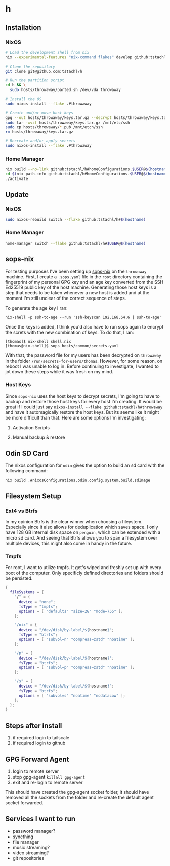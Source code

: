 # h


## Installation
### NixOS

```sh
# Load the development shell from nix
nix --experimental-features "nix-command flakes" develop github:tstachl/h

# Clone the repository
git clone git@github.com:tstachl/h

# Run the partition script
cd h && \
  sudo hosts/throwaway/parted.sh /dev/vda throwaway

# Install the OS
sudo nixos-install --flake .#throwaway

# Create and/or move host keys
gpg --out hosts/throwaway/keys.tar.gz --decrypt hosts/throwaway/keys.tar.gz.gpg
sudo tar -xvzf hosts/throwaway/keys.tar.gz /mnt/etc/ssh
sudo cp hosts/throwaway/*.pub /mnt/etch/ssh
rm hosts/throwaway/keys.tar.gz

# Recreate and/or apply secrets
sudo nixos-install --flake .#throwaway
```

### Home Manager
```sh
nix build --no-link github:tstachl/h#homeConfigurations.$USER@$(hostname).activationPackage
cd $(nix path-info github:tstachl/h#homeConfigurations.$USER@$(hostname).activationPackage)
./activate
```

## Update
### NixOS

```sh
sudo nixos-rebuild switch --flake github:tstachl/h#$(hostname)
```

### Home Manager

```sh
home-manager switch --flake github:tstachl/h#$USER@$(hostname)
```

## sops-nix

For testing purposes I've been setting up [sops-nix](https://github.com/Mic92/sops-nix)
on the `throwaway` machine. First, I create a `.sops.yaml` file in the `root`
directory containing the fingerprint of my personal GPG key and an age key
converted from the SSH Ed25519 public key of the host machine. Generating those
host keys is a step that needs to be taken whenever a new host is added and at
the moment I'm still unclear of the correct sequence of steps.

To generate the age key I ran:

```
nix-shell -p ssh-to-age --run 'ssh-keyscan 192.168.64.6 | ssh-to-age'
```

Once the keys is added, I think you'd also have to run sops again to encrypt the
screts with the new combination of keys. To do that, I ran:

```
[thomas]$ nix-shell shell.nix
[thomas@nix-shell]$ sops hosts/common/secrets.yaml
```

With that, the password file for my users has been decrypted on `throwaway` in
the folder `/run/secrets-for-users/thomas`. However, for some reason, on reboot
I was unable to log in. Before continuing to investigate, I wanted to jot down
these steps while it was fresh on my mind.

### Host Keys

Since `sops-nix` uses the host keys to decrypt secrets, I'm going to have to
backup and restore those host keys for every host I'm creating. It would be
great if I could just say `nixos-install --flake github:tstachl/h#throwaway` and
have it automagically restore the host keys. But its seems like it might be more
difficult than that. Here are some options I'm investigating:

1. Activation Scripts

2. Manual backup & restore

## Odin SD Card

The nixos configuration for `odin` gives the option to build an sd card with the
following command:

```sh
nix build .#nixosConfigurations.odin.config.system.build.sdImage
```

## Filesystem Setup

### Ext4 vs Btrfs

In my opinion Btrfs is the clear winner when choosing a fileystem. Especially
since it also allows for deduplication which saves space. I only have 128 GB
internal disk space on `penguin`, which can be extended with a micro sd card.
And seeing that Btrfs allows you to span a filesystem over multiple devices,
this might also come in handy in the future.

### Tmpfs

For root, I want to utilize tmpfs. It get's wiped and freshly set up with every
boot of the computer. Only specificly defined directories and folders should be
persisted.

```nix
{
  fileSystems = {
    "/" = {
      device = "none";
      fsType = "tmpfs";
      options = [ "defaults" "size=2G" "mode=755" ];
    };

    "/nix" = {
      device = "/dev/disk/by-label/${hostname}";
      fsType = "btrfs";
      options = [ "subvol=n" "compress=zstd" "noatime" ];
    };

    "/p" = {
      device = "/dev/disk/by-label/${hostname}";
      fsType = "btrfs";
      options = [ "subvol=p" "compress=zstd" "noatime" ];
    };

    "/s" = {
      device = "/dev/disk/by-label/${hostname}";
      fsType = "btrfs";
      options = [ "subvol=s" "noatime" "nodatacow" ];
    };
  };
}
```

## Steps after install
1. if required login to tailscale
2. if required login to github

## GPG Forward Agent
1. login to remote server
2. stop gpg-agent `killall gpg-agent`
3. exit and re-login to remote server

This should have created the gpg-agent socket folder, it should have removed all
the sockets from the folder and re-create the default agent socket forwarded.

## Services I want to run

* password manager?
* syncthing
* file manager
* music streaming?
* video streaming?
* git repositories

